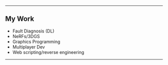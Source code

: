<!--
**mache102/mache102** is a ✨ _special_ ✨ repository because its `README.md` (this file) appears on your GitHub profile.

Here are some ideas to get you started:
-->
<hr>

## My Work 
- Fault Diagnosis (DL)
- NeRFs/3DGS 
- Graphics Programming
- Multiplayer Dev 
- Web scripting/reverse engineering

<hr> 

